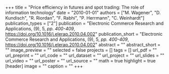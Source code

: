 +++
title = "Price efficiency in futures and spot trading: The role of information technology"
date = "2010-01-01"
authors = ["M. Wagener", "D. Kundisch", "R. Riordan", "F. Rabhi", "P. Herrmann", "C. Weinhardt"]
publication_types = ["2"]
publication = "Electronic Commerce Research and Applications, (9), 5, _pp. 400-409_, https://doi.org/10.1016/j.elerap.2010.04.002"
publication_short = "Electronic Commerce Research and Applications, (9), 5, _pp. 400-409_, https://doi.org/10.1016/j.elerap.2010.04.002"
abstract = ""
abstract_short = ""
image_preview = ""
selected = false
projects = []
tags = []
url_pdf = ""
url_preprint = ""
url_code = ""
url_dataset = ""
url_project = ""
url_slides = ""
url_video = ""
url_poster = ""
url_source = ""
math = true
highlight = true
[header]
image = ""
caption = ""
+++
